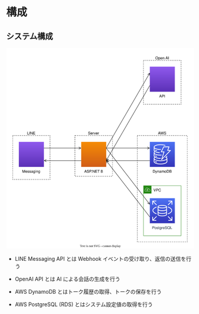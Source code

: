 # 構成

## システム構成

![](./assets/system-structure.drawio.svg)

- LINE Messaging API とは Webhook イベントの受け取り、返信の送信を行う

- OpenAI API とは AI による会話の生成を行う

- AWS DynamoDB とはトーク履歴の取得、トークの保存を行う

- AWS PostgreSQL (RDS) とはシステム設定値の取得を行う

